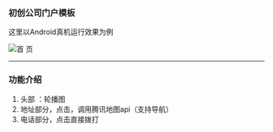 ### 初创公司门户模板

这里以Android真机运行效果为例

![首 页](https://github.com/pengyucheng/duikz001/blob/master/images/home1.jpg)

***
### 功能介绍
1. 头部 ：轮播图
2. 地址部分，点击，调用腾讯地图api（支持导航）
3. 电话部分，点击直接拨打


